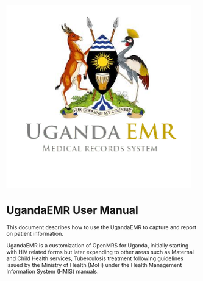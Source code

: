 ![UgandaEMR](/images/ugandaemr_logo.png)

# UgandaEMR User Manual

This document describes how to use the UgandaEMR to capture and report on patient information.

UgandaEMR is a customization of OpenMRS for Uganda, initially starting with HIV related forms but later expanding to other areas such as Maternal and Child Health services, Tuberculosis treatment following guidelines issued by the Ministry of Health \(MoH\) under the Health Management Information System \(HMIS\) manuals.

